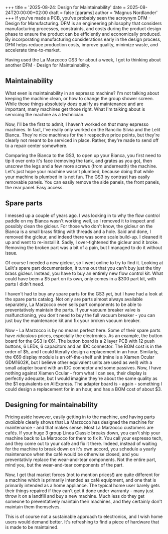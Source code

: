 +++
title = '2025-08-24: Design for Maintainability'
date = 2025-08-24T20:00:00+02:00
draft = false
[params]
  author = 'Magnus Nordlander'
+++
If you've made a PCB, you've probably seen the acroynym DFM - Design for Manufacturing. DFM is an engineering philosophy that considers manufacturing processes, constraints, and costs during the product design phase to ensure the product can be efficiently and economically produced. By incorporating manufacturing considerations early in the design process, DFM helps reduce production costs, improve quality, minimize waste, and accelerate time-to-market.

Having used the La Marzocco GS3 for about a week, I got to thinking about another DFM - Design for Maintainability.

## Maintainability

What even is maintainability in an espresso machine? I'm not talking about keeping the machine clean, or how to change the group shower screen. While those things absolutely *does* qualify as maintenance and are important, many machines get those right. What I'm talking about is servicing the machine as a technician. 

Now, I'll be the first to admit, I haven't worked on *that* many espresso machines. In fact, I've really only worked on the Rancilio Silvia and the Lelit Bianca. They're nice machines for their respective price points, but they're clearly not meant to be serviced in place. Rather, they're made to send off to a repair center somewhere.

Comparing the Bianca to the GS3, to open up your Bianca, you first need to tip it over onto it's face (removing the tank, and grates as you go), then unscrew the legs and a few more screws (from underneath) the machine. Let's just hope your machine wasn't plumbed, because doing that while your machine is plumbed in is not fun. The GS3 by contrast has easily removable panels. You can easily remove the side panels, the front panels, the rear panel. Easy access.

## Spare parts

I messed up a couple of years ago. I was looking in to why the flow control paddle on my Bianca wasn't working well, so I removed it to inspect and possibly clean the gicleur. For those who don't know, the gicleur on the Bianca is a small brass fitting with threads and a hole. Said and done, I removed the gicleur, and indeed there was some scale build-up. I cleaned it up and went to re-install it. Sadly, I over-tightened the gicleur and it broke. Removing the broken part was a bit of a pain, but I managed to do it without issue.

Of course I needed a new gicleur, so I went online to try to find it. Looking at Lelit's spare part documentation, it turns out that you can't buy just the tiny brass gicleur. Instead, you have to buy an entirely new flow control kit. What could have been a $5 part on its own, only comes in a $300 part kit, with parts I didn't need.

I haven't had to buy any spare parts for the GS3 yet, but I have had a look at the spare parts catalog. Not only are parts almost always available separately, La Marzocco even sells part components to be able to preventatively maintain the parts. If your vacuum breaker valve is malfunctioning, you don't need to buy the full vacuum breaker - you can just buy the maintenance kit and fix your broken vacuum breaker.

Now - La Marzocco is by no means perfect here. Some of their spare parts have *ridiculous* prices, especially the electronics. As an example, the button board for the GS3 is €61. The button board is a 2 layer PCB with 12 push buttons, 6 LEDs, 6 capacitors and an IDC connector. The BOM cost is in the order of $5, and I could literally design a replacement in an hour. Similarly, the €69 display module is an off-the-shelf unit (mine is a Xiamen Ocular GDM1602K, but I believe other equivalent units are used as well) with a small adapter board with an IDC connector and some passives. Now, I have nothing against Xiamen Ocular - from what I can see, their display is perfectly adequate, but I would imagine they're about the same quality as the $1 equivalents on AliExpress. The adapter board is - again - something I could design a replacement for in an hour, and has a BOM cost of about $3. 

## Designing for maintainability

Pricing aside however, easily getting in to the machine, and having parts *available* clearly shows that La Marzocco has designed the machine for maintenance - and that makes sense. Most La Marzocco customers are cafés. If your huge 3 group Linea Classic breaks down, you can't ship your machine back to La Marzocco for them to fix it. You call your espresso tech, and they come out to your café and fix it there. Indeed, instead of waiting for the machine to break down on it's own accord, you schedule a yearly maintenance when the café would be otherwise closed, and you preventativly replace the wear-and-tear components. Not the entire part, mind you, but the wear-and-tear components of the part.

Now, I get that market forces (not to mention prices!) are quite different for a machine which is primarily intended as café equipment, and one that is primarily intended as a home appliance. The typical home user barely gets their things repaired if they can't get it done under warranty - many just throw it on a landfill and buy a new machine. Much less do they get someone to preventatively maintain their machines, and they certainly don't maintain them themselves.

This is of course not a sustainable approach to electronics, and I wish home users would demand better. It's refreshing to find a piece of hardware that is made to be maintained.